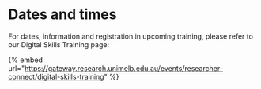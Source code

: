 # Dates and times

For dates, information and registration in upcoming training, please refer to our Digital Skills Training page:

{% embed url="https://gateway.research.unimelb.edu.au/events/researcher-connect/digital-skills-training" %}

